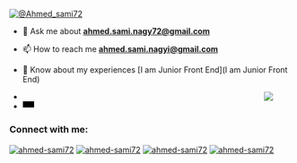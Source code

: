 <p align="left"> <a href="https://twitter.com/@Ahmed_sami72" target="blank"><img
            src="https://img.shields.io/twitter/follow/@Ahmed_sami72?logo=twitter&style=for-the-badge"
            alt="@Ahmed_sami72" /></a> </p>


- 💬 Ask me about **ahmed.sami.nagy72@gmail.com**
- 📫 How to reach me **ahmed.sami.nagyi@gmail.com**




- 📄 Know about my experiences [I am Junior Front End](I am Junior Front End)
- <img align="right" src="https://user-images.githubusercontent.com/63050133/156676671-d5b2e362-97d4-4404-9447-dd71ddfea82f.gif" width = 50px/>
- <img align="left" src="Untitled-video-Made-with-Clipchamp.gif" width = 20px/>

<h3 align="left">Connect with me:</h3>
<p align="left">
    <a href="https://twitter.com/Ahmed_sami72" target="blank"><img align="center"
            src="https://raw.githubusercontent.com/rahuldkjain/github-profile-readme-generator/master/src/images/icons/Social/twitter.svg"
            alt="ahmed-sami72" height="30" width="40" /></a>
    <a href="https://www.linkedin.com/in/ahmed-sami-914673268/" target="blank"><img align="center"
            src="https://raw.githubusercontent.com/rahuldkjain/github-profile-readme-generator/master/src/images/icons/Social/linked-in-alt.svg"
            alt="ahmed-sami72" height="30" width="40" /></a>
    <a href="https://www.facebook.com/profile.php?id=100048296886332" target="blank"><img align="center"
            src="https://raw.githubusercontent.com/rahuldkjain/github-profile-readme-generator/master/src/images/icons/Social/facebook.svg"
            alt="ahmed-sami72" height="30" width="40" /></a>
    <a href="https://www.behance.net/ahmed-sami72" target="blank"><img align="center"
            src="https://raw.githubusercontent.com/rahuldkjain/github-profile-readme-generator/master/src/images/icons/Social/behance.svg"
            alt="ahmed-sami72" height="30" width="40" /></a>
</p>
